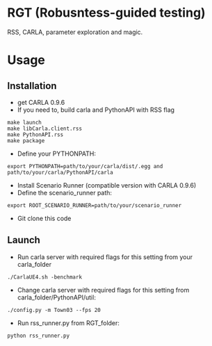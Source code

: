 # RGT (Robusntess-guided testing)
RSS, CARLA, parameter exploration and magic.

# Usage
## Installation
- get CARLA 0.9.6
- If you need to, build carla and PythonAPI with RSS flag 
```
make launch
make libCarla.client.rss
make PythonAPI.rss
make package

```
- Define your PYTHONPATH:
```
export PYTHONPATH=path/to/your/carla/dist/.egg and path/to/your/carla/PythonAPI/carla
```
- Install Scenario Runner (compatible version  with CARLA 0.9.6)
- Define the scenario_runner path:

```
export ROOT_SCENARIO_RUNNER=path/to/your/scenario_runner
```
- Git clone this code

## Launch 
- Run carla server with required flags for this setting from your carla_folder 
```
./CarlaUE4.sh -benchmark
```

- Change carla server with required flags for this setting from carla_folder/PythonAPI/util: 
```
./config.py -m Town03 --fps 20

```
- Run rss_runner.py from RGT_folder:
```
python rss_runner.py
```
